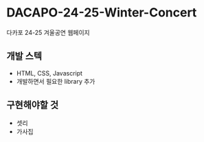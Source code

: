 # DACAPO-24-25-Winter-Concert
다카포 24-25 겨울공연 웹페이지

## 개발 스텍
- HTML, CSS, Javascript
- 개발하면서 필요한 library 추가

## 구현해야할 것
- 셋리
- 가사집
